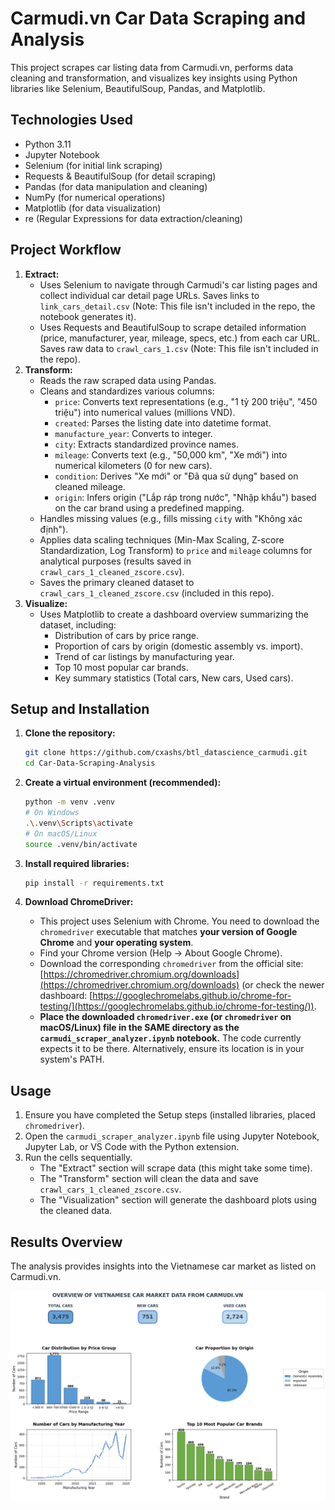 # Carmudi.vn Car Data Scraping and Analysis

This project scrapes car listing data from Carmudi.vn, performs data cleaning and transformation, and visualizes key insights using Python libraries like Selenium, BeautifulSoup, Pandas, and Matplotlib.

## Technologies Used

* Python 3.11
* Jupyter Notebook
* Selenium (for initial link scraping)
* Requests & BeautifulSoup (for detail scraping)
* Pandas (for data manipulation and cleaning)
* NumPy (for numerical operations)
* Matplotlib (for data visualization)
* re (Regular Expressions for data extraction/cleaning)

## Project Workflow

1.  **Extract:**
    * Uses Selenium to navigate through Carmudi's car listing pages and collect individual car detail page URLs. Saves links to `link_cars_detail.csv` (Note: This file isn't included in the repo, the notebook generates it).
    * Uses Requests and BeautifulSoup to scrape detailed information (price, manufacturer, year, mileage, specs, etc.) from each car URL. Saves raw data to `crawl_cars_1.csv` (Note: This file isn't included in the repo).
2.  **Transform:**
    * Reads the raw scraped data using Pandas.
    * Cleans and standardizes various columns:
        * `price`: Converts text representations (e.g., "1 tỷ 200 triệu", "450 triệu") into numerical values (millions VND).
        * `created`: Parses the listing date into datetime format.
        * `manufacture_year`: Converts to integer.
        * `city`: Extracts standardized province names.
        * `mileage`: Converts text (e.g., "50,000 km", "Xe mới") into numerical kilometers (0 for new cars).
        * `condition`: Derives "Xe mới" or "Đã qua sử dụng" based on cleaned mileage.
        * `origin`: Infers origin ("Lắp ráp trong nước", "Nhập khẩu") based on the car brand using a predefined mapping.
    * Handles missing values (e.g., fills missing `city` with "Không xác định").
    * Applies data scaling techniques (Min-Max Scaling, Z-score Standardization, Log Transform) to `price` and `mileage` columns for analytical purposes (results saved in `crawl_cars_1_cleaned_zscore.csv`).
    * Saves the primary cleaned dataset to `crawl_cars_1_cleaned_zscore.csv` (included in this repo).
3.  **Visualize:**
    * Uses Matplotlib to create a dashboard overview summarizing the dataset, including:
        * Distribution of cars by price range.
        * Proportion of cars by origin (domestic assembly vs. import).
        * Trend of car listings by manufacturing year.
        * Top 10 most popular car brands.
        * Key summary statistics (Total cars, New cars, Used cars).

## Setup and Installation

1.  **Clone the repository:**
    ```bash
    git clone https://github.com/cxashs/btl_datascience_carmudi.git
    cd Car-Data-Scraping-Analysis
    ```

2.  **Create a virtual environment (recommended):**
    ```bash
    python -m venv .venv
    # On Windows
    .\.venv\Scripts\activate
    # On macOS/Linux
    source .venv/bin/activate
    ```

3.  **Install required libraries:**
    ```bash
    pip install -r requirements.txt
    ```

4.  **Download ChromeDriver:**
    * This project uses Selenium with Chrome. You need to download the `chromedriver` executable that matches **your version of Google Chrome** and **your operating system**.
    * Find your Chrome version (Help -> About Google Chrome).
    * Download the corresponding `chromedriver` from the official site: [https://chromedriver.chromium.org/downloads](https://chromedriver.chromium.org/downloads) (or check the newer dashboard: [https://googlechromelabs.github.io/chrome-for-testing/](https://googlechromelabs.github.io/chrome-for-testing/)).
    * **Place the downloaded `chromedriver.exe` (or `chromedriver` on macOS/Linux) file in the SAME directory as the `carmudi_scraper_analyzer.ipynb` notebook.** The code currently expects it to be there. Alternatively, ensure its location is in your system's PATH.

## Usage

1.  Ensure you have completed the Setup steps (installed libraries, placed `chromedriver`).
2.  Open the `carmudi_scraper_analyzer.ipynb` file using Jupyter Notebook, Jupyter Lab, or VS Code with the Python extension.
3.  Run the cells sequentially.
    * The "Extract" section will scrape data (this might take some time).
    * The "Transform" section will clean the data and save `crawl_cars_1_cleaned_zscore.csv`.
    * The "Visualization" section will generate the dashboard plots using the cleaned data.

## Results Overview

The analysis provides insights into the Vietnamese car market as listed on Carmudi.vn.

![Dashboard Overview](images/dashboard_overview.png)